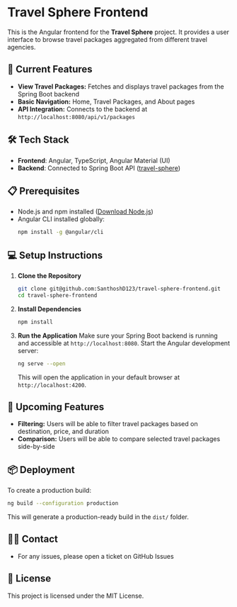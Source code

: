 # Travel Sphere Frontend

This is the Angular frontend for the **Travel Sphere** project. It provides a user interface to browse travel packages aggregated from different travel agencies.

## 🌟 Current Features

- **View Travel Packages:** Fetches and displays travel packages from the Spring Boot backend
- **Basic Navigation:** Home, Travel Packages, and About pages
- **API Integration:** Connects to the backend at `http://localhost:8080/api/v1/packages`

## 🛠️ Tech Stack
- **Frontend**: Angular, TypeScript, Angular Material (UI)
- **Backend**: Connected to Spring Boot API ([travel-sphere](https://github.com/SanthoshD123/travel-sphere.git))

## 📋 Prerequisites

- Node.js and npm installed ([Download Node.js](https://nodejs.org))
- Angular CLI installed globally:
  ```bash
  npm install -g @angular/cli
  ```

## 💻 Setup Instructions

1. **Clone the Repository**
   ```bash
   git clone git@github.com:SanthoshD123/travel-sphere-frontend.git
   cd travel-sphere-frontend
   ```

2. **Install Dependencies**
   ```bash
   npm install
   ```

3. **Run the Application**
   Make sure your Spring Boot backend is running and accessible at `http://localhost:8080`.
   Start the Angular development server:
   ```bash
   ng serve --open
   ```
   This will open the application in your default browser at `http://localhost:4200`.

## 🎯 Upcoming Features

- **Filtering:** Users will be able to filter travel packages based on destination, price, and duration
- **Comparison:** Users will be able to compare selected travel packages side-by-side

## 📦 Deployment

To create a production build:
```bash
ng build --configuration production
```
This will generate a production-ready build in the `dist/` folder.

## 👨‍💻 Contact

- For any issues, please open a ticket on GitHub Issues

## 📄 License

This project is licensed under the MIT License.
